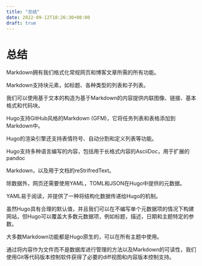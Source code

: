 ```yaml
---
title: "总结"
date: 2022-09-12T18:26:30+08:00
draft: true
---
```


# 总结

Markdown拥有我们格式化常规网页和博客文章所需的所有功能。

Markdown支持块元素，如标题、各种类型的列表和子列表。

我们可以使用基于文本的构造为基于Markdown的内容提供内联图像、链接、基本格式和代码块。

Hugo支持GitHub风格的Markdown (GFM)，它将任务列表和表格添加到Markdown中。

Hugo的渲染引擎还支持表情符号、自动分割和定义列表等功能。

Hugo支持多种语言编写的内容，包括用于长格式内容的AsciiDoc，用于扩展的pandoc

Markdown，以及用于文档的reStrifredText。

除数据外，网页还需要使用YAML，TOML和JSON在Hugo中提供的元数据。

YAML易于阅读，并提供了一种将结构化数据传递给Hugo的机制。

虽然Hugo具有合理的默认值，并且我们可以在不编写单个元数据项的情况下构建网站，但Hugo可以覆盖大多数元数据项，例如标题，描述，日期和主题特定的参数。

大多数Markdown功能都是Hugo原生的，可以在所有主题中使用。

通过将内容作为文件而不是数据库进行管理的方法以及Markdown的可读性，我们使用Git等代码版本控制软件获得了必要的diff视图和内容版本控制支持。